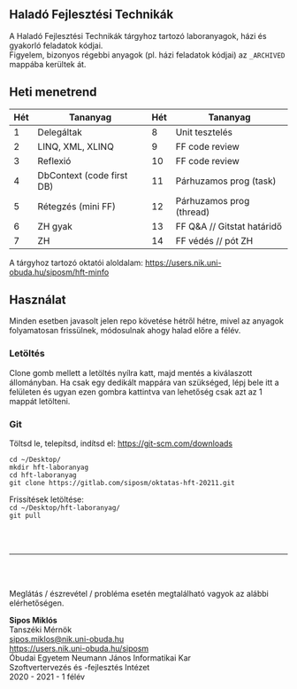 ## Haladó Fejlesztési Technikák

A Haladó Fejlesztési Technikák tárgyhoz tartozó laboranyagok, házi és gyakorló feladatok kódjai.\
Figyelem, bizonyos régebbi anyagok (pl. házi feladatok kódjai) az `_ARCHIVED` mappába kerültek át.

## Heti menetrend

| Hét | Tananyag                  | Hét | Tananyag                   |
|-----|---------------------------|-----|----------------------------|
| 1   | Delegáltak                | 8   | Unit tesztelés             |
| 2   | LINQ, XML, XLINQ          | 9   | FF code review             |
| 3   | Reflexió                  | 10  | FF code review             |
| 4   | DbContext (code first DB) | 11  | Párhuzamos prog (task)     |
| 5   | Rétegzés (mini FF)        | 12  | Párhuzamos prog (thread)   |
| 6   | ZH gyak                   | 13  | FF Q&A // Gitstat határidő |
| 7   | ZH                        | 14  | FF védés // pót ZH         |

A tárgyhoz tartozó oktatói aloldalam: https://users.nik.uni-obuda.hu/siposm/hft-minfo

## Használat

Minden esetben javasolt jelen repo követése hétről hétre, mivel az anyagok folyamatosan frissülnek, módosulnak ahogy halad előre a félév.

### Letöltés
Clone gomb mellett a letöltés nyílra katt, majd mentés a kiválaszott állományban. Ha csak egy dedikált mappára van szükséged, lépj bele itt a felületen és ugyan ezen gombra kattintva van lehetőség csak azt az 1 mappát letölteni.

### Git
Töltsd le, telepítsd, indítsd el: https://git-scm.com/downloads
    
`cd ~/Desktop/`\
`mkdir hft-laboranyag`\
`cd hft-laboranyag`\
`git clone https://gitlab.com/siposm/oktatas-hft-20211.git`

Frissítések letöltése:\
`cd ~/Desktop/hft-laboranyag/`\
`git pull`

<br><br>

---

<br><br>

Meglátás / észrevétel / probléma esetén megtalálható vagyok az alábbi elérhetőségen.

**Sipos Miklós**\
Tanszéki Mérnök\
sipos.miklos@nik.uni-obuda.hu\
https://users.nik.uni-obuda.hu/siposm \
Óbudai Egyetem Neumann János Informatikai Kar\
Szoftvertervezés és -fejlesztés Intézet\
2020 - 2021 - 1 félév

